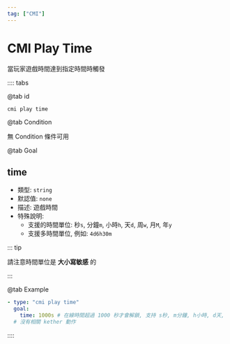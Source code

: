 ```yaml
---
tag: ["CMI"]
---
```


# CMI Play Time

當玩家遊戲時間達到指定時間時觸發

:::: tabs

@tab id

`cmi play time`

@tab Condition

無 Condition 條件可用

@tab Goal

## time <Badge text="必須" type="tip" />

- 類型: `string`
- 默認值: `none`
- 描述: 遊戲時間
- 特殊說明:
  - 支援的時間單位: 秒`s`, 分鐘`m`, 小時`h`, 天`d`, 周`w`, 月`M`, 年`y`
  - 支援多時間單位, 例如: `4d6h30m`

::: tip

請注意時間單位是 **大小寫敏感** 的

:::

@tab Example

```yaml
- type: "cmi play time"
  goal:
    time: 1000s # 在線時間超過 1000 秒才會解鎖, 支持 s秒, m分鐘, h小時, d天, w周, M月, y年
  # 沒有相關 kether 動作
```

::::